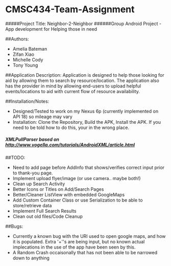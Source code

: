 # CMSC434-Team-Assignment
#####Project Title: Neighbor-2-Neighbor
######Group Android Project - App development for Helping those in need


##Authors:
- Amelia Bateman
- Zifan Xiao
- Michelle Cody
- Tony Young


##Application Description:
Application is designed to help those looking for aid by allowing them to search by resource/location. The application also has the provider in mind by allowing end-users to upload helpful events/locations to aid with current flow of resource availability.

##Installation/Notes:
- Designed/Tested to work on my Nexus 6p (currently implemented on API 18) so mileage may vary
- Installation: Clone the Repository, Build the APK, Install the APK. If you need to be told how to do this, your in the wrong place.

##### XMLPullParser based on http://www.vogella.com/tutorials/AndroidXML/article.html

##TODO:
- Need to add page before AddInfo that shows/verifies correct input prior to thank-you page.
- Implement upload flyer/image (or use camera.. maybe both!)
- Clean up Search Activity
- Better Icons or Titles on Add/Search Pages
- Better/Cleaner ListView with embedded GoogleMaps
- Add Custom Container Class or use Serialization to be able to store/retrieve data
- Implement Full Search Results
- Clean out old files/Code Cleanup


##Bugs:
- Currently a known bug with the URI used to open google maps, and how it is populated. Extra '+''s are being input, but no known actual implecations in the use of the app have been seen by this. 
- A Random Crash occaisonally that has not been able to be narrowed down to anything
